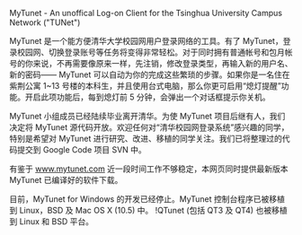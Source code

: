 MyTunet - An unoffical Log-on Client for the Tsinghua University Campus Network ("TUNet")

MyTunet 是一个能方便清华大学校园网用户登录网络的工具。有了 MyTunet，登录校园网、切换登录账号等任务将变得非常轻松。对于同时拥有普通帐号和包月帐号的你来说，不再需要像原来一样，先注销，修改登录类型，再输入新的用户名、新的密码—— MyTunet 可以自动为你的完成这些繁琐的步骤。如果你是一名住在紫荆公寓 1~13 号楼的本科生，并且使用台式电脑，那么你更可启用“熄灯提醒”功能。开启此项功能后，每到熄灯前 5 分钟，会弹出一个对话框提示你关机。

MyTunet 小组成员已经陆续毕业离开清华。为使 MyTunet 项目后继有人，我们决定将 MyTunet 源代码开放。欢迎任何对“清华校园网登录系统”感兴趣的同学，特别是希望对 MyTunet 进行研究、改进、移植的同学关注。我们已将整理过的代码提交到 Google Code 项目 SVN 中。

有鉴于 www.mytunet.com 近一段时间工作不够稳定，本网页同时提供最新版本 MyTunet 已编译好的软件下载。

目前，MyTunet for Windows 的开发已经停止。MyTunet 控制台程序已被移植到 Linux，BSD 及 Mac OS X (10.5) 中。 !QTunet (包括 QT3 及 QT4) 也被移植到 Linux 和 BSD 平台。